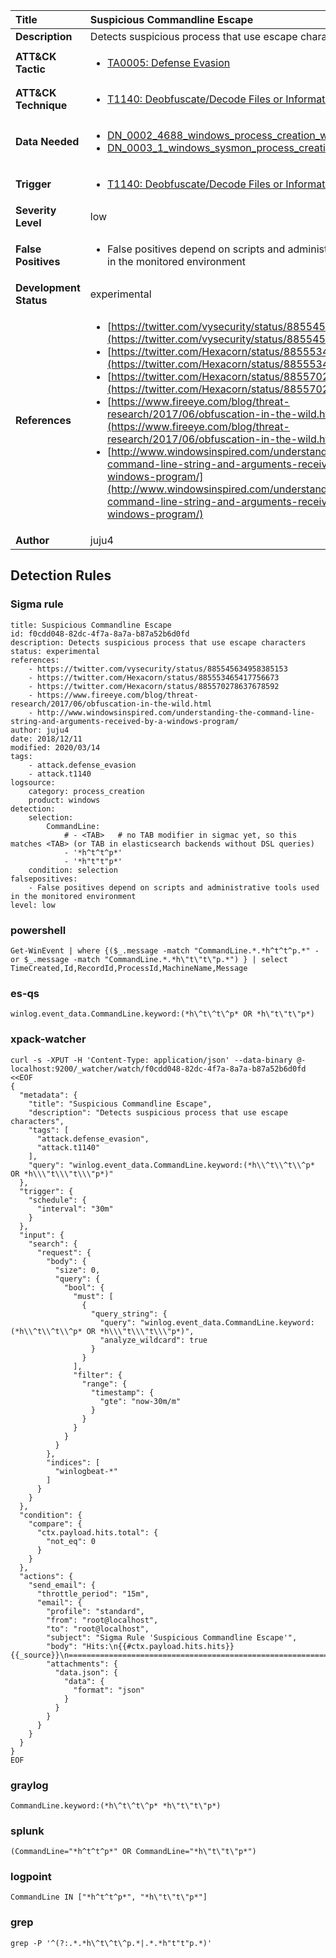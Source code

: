 | Title                    | Suspicious Commandline Escape       |
|:-------------------------|:------------------|
| **Description**          | Detects suspicious process that use escape characters |
| **ATT&amp;CK Tactic**    |  <ul><li>[TA0005: Defense Evasion](https://attack.mitre.org/tactics/TA0005)</li></ul>  |
| **ATT&amp;CK Technique** | <ul><li>[T1140: Deobfuscate/Decode Files or Information](https://attack.mitre.org/techniques/T1140)</li></ul>  |
| **Data Needed**          | <ul><li>[DN_0002_4688_windows_process_creation_with_commandline](../Data_Needed/DN_0002_4688_windows_process_creation_with_commandline.md)</li><li>[DN_0003_1_windows_sysmon_process_creation](../Data_Needed/DN_0003_1_windows_sysmon_process_creation.md)</li></ul>  |
| **Trigger**              | <ul><li>[T1140: Deobfuscate/Decode Files or Information](../Triggers/T1140.md)</li></ul>  |
| **Severity Level**       | low |
| **False Positives**      | <ul><li>False positives depend on scripts and administrative tools used in the monitored environment</li></ul>  |
| **Development Status**   | experimental |
| **References**           | <ul><li>[https://twitter.com/vysecurity/status/885545634958385153](https://twitter.com/vysecurity/status/885545634958385153)</li><li>[https://twitter.com/Hexacorn/status/885553465417756673](https://twitter.com/Hexacorn/status/885553465417756673)</li><li>[https://twitter.com/Hexacorn/status/885570278637678592](https://twitter.com/Hexacorn/status/885570278637678592)</li><li>[https://www.fireeye.com/blog/threat-research/2017/06/obfuscation-in-the-wild.html](https://www.fireeye.com/blog/threat-research/2017/06/obfuscation-in-the-wild.html)</li><li>[http://www.windowsinspired.com/understanding-the-command-line-string-and-arguments-received-by-a-windows-program/](http://www.windowsinspired.com/understanding-the-command-line-string-and-arguments-received-by-a-windows-program/)</li></ul>  |
| **Author**               | juju4 |


## Detection Rules

### Sigma rule

```
title: Suspicious Commandline Escape
id: f0cdd048-82dc-4f7a-8a7a-b87a52b6d0fd
description: Detects suspicious process that use escape characters
status: experimental
references:
    - https://twitter.com/vysecurity/status/885545634958385153
    - https://twitter.com/Hexacorn/status/885553465417756673
    - https://twitter.com/Hexacorn/status/885570278637678592
    - https://www.fireeye.com/blog/threat-research/2017/06/obfuscation-in-the-wild.html
    - http://www.windowsinspired.com/understanding-the-command-line-string-and-arguments-received-by-a-windows-program/
author: juju4
date: 2018/12/11
modified: 2020/03/14
tags:
    - attack.defense_evasion
    - attack.t1140
logsource:
    category: process_creation
    product: windows
detection:
    selection:
        CommandLine:
            # - <TAB>   # no TAB modifier in sigmac yet, so this matches <TAB> (or TAB in elasticsearch backends without DSL queries)
            - '*h^t^t^p*'
            - '*h"t"t"p*'
    condition: selection
falsepositives:
    - False positives depend on scripts and administrative tools used in the monitored environment
level: low

```





### powershell
    
```
Get-WinEvent | where {($_.message -match "CommandLine.*.*h^t^t^p.*" -or $_.message -match "CommandLine.*.*h\"t\"t\"p.*") } | select TimeCreated,Id,RecordId,ProcessId,MachineName,Message
```


### es-qs
    
```
winlog.event_data.CommandLine.keyword:(*h\^t\^t\^p* OR *h\"t\"t\"p*)
```


### xpack-watcher
    
```
curl -s -XPUT -H 'Content-Type: application/json' --data-binary @- localhost:9200/_watcher/watch/f0cdd048-82dc-4f7a-8a7a-b87a52b6d0fd <<EOF
{
  "metadata": {
    "title": "Suspicious Commandline Escape",
    "description": "Detects suspicious process that use escape characters",
    "tags": [
      "attack.defense_evasion",
      "attack.t1140"
    ],
    "query": "winlog.event_data.CommandLine.keyword:(*h\\^t\\^t\\^p* OR *h\\\"t\\\"t\\\"p*)"
  },
  "trigger": {
    "schedule": {
      "interval": "30m"
    }
  },
  "input": {
    "search": {
      "request": {
        "body": {
          "size": 0,
          "query": {
            "bool": {
              "must": [
                {
                  "query_string": {
                    "query": "winlog.event_data.CommandLine.keyword:(*h\\^t\\^t\\^p* OR *h\\\"t\\\"t\\\"p*)",
                    "analyze_wildcard": true
                  }
                }
              ],
              "filter": {
                "range": {
                  "timestamp": {
                    "gte": "now-30m/m"
                  }
                }
              }
            }
          }
        },
        "indices": [
          "winlogbeat-*"
        ]
      }
    }
  },
  "condition": {
    "compare": {
      "ctx.payload.hits.total": {
        "not_eq": 0
      }
    }
  },
  "actions": {
    "send_email": {
      "throttle_period": "15m",
      "email": {
        "profile": "standard",
        "from": "root@localhost",
        "to": "root@localhost",
        "subject": "Sigma Rule 'Suspicious Commandline Escape'",
        "body": "Hits:\n{{#ctx.payload.hits.hits}}{{_source}}\n================================================================================\n{{/ctx.payload.hits.hits}}",
        "attachments": {
          "data.json": {
            "data": {
              "format": "json"
            }
          }
        }
      }
    }
  }
}
EOF

```


### graylog
    
```
CommandLine.keyword:(*h\^t\^t\^p* *h\"t\"t\"p*)
```


### splunk
    
```
(CommandLine="*h^t^t^p*" OR CommandLine="*h\"t\"t\"p*")
```


### logpoint
    
```
CommandLine IN ["*h^t^t^p*", "*h\"t\"t\"p*"]
```


### grep
    
```
grep -P '^(?:.*.*h\^t\^t\^p.*|.*.*h"t"t"p.*)'
```



